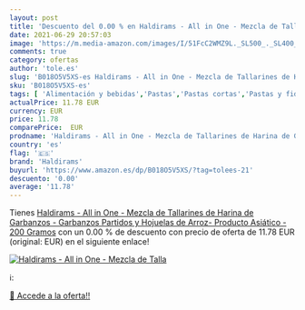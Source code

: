 ```yaml
---
layout: post
title: 'Descuento del 0.00 % en Haldirams - All in One - Mezcla de Talla'
date: 2021-06-29 20:57:03
image: 'https://m.media-amazon.com/images/I/51FcC2WMZ9L._SL500_._SL400_.jpg'
comments: true
category: ofertas
author: 'tole.es'
slug: 'B018O5V5XS-es Haldirams - All in One - Mezcla de Tallarines de Harina de...'
sku: 'B018O5V5XS-es'
tags: [ 'Alimentación y bebidas','Pastas','Pastas cortas','Pastas y fideos','garbanzos','haldirams','harina', ]
actualPrice: 11.78 EUR
currency: EUR
price: 11.78
comparePrice:  EUR
prodname: 'Haldirams - All in One - Mezcla de Tallarines de Harina de Garbanzos - Garbanzos Partidos y Hojuelas de Arroz- Producto Asiático - 200 Gramos'
country: 'es'
flag: '🇪🇸'
brand: 'Haldirams'
buyurl: 'https://www.amazon.es/dp/B018O5V5XS/?tag=tolees-21'
descuento: '0.00'
average: '11.78'
---
```


Tienes [Haldirams - All in One - Mezcla de Tallarines de Harina de Garbanzos - Garbanzos Partidos y Hojuelas de Arroz- Producto Asiático - 200 Gramos](https://www.amazon.es/dp/B018O5V5XS/?tag=tolees-21) con un 0.00 % de descuento con precio de oferta de 11.78 EUR (original:  EUR) en el siguiente enlace!

[![Haldirams - All in One - Mezcla de Talla](https://m.media-amazon.com/images/I/51FcC2WMZ9L._SL500_._SL400_.jpg)](https://www.amazon.es/dp/B018O5V5XS/?tag=tolees-21)

ℹ️:


[🛒 Accede a la oferta!!](https://www.amazon.es/dp/B018O5V5XS/?tag=tolees-21)

